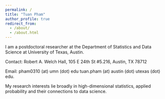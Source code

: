 ```yaml
---
permalink: /
title: "Tuan Pham"
author_profile: true
redirect_from: 
  - /about/
  - /about.html
---
```




I am a postdoctoral researcher at the Department of Statistics and Data Science at University of Texas, Austin.

Contact:  Robert A. Welch Hall, 105 E 24th St #5.216, Austin, TX 78712

Email: pham0310 (at) umn (dot) edu
       tuan.pham (at) austin (dot) utexas (dot) edu.

My research interests lie broadly in high-dimensional statistics, applied probability and their connections to data science.
